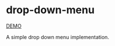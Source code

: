 # drop-down-menu
[DEMO](https://zhna123.github.io/drop-down-menu/)

A simple drop down menu implementation.

